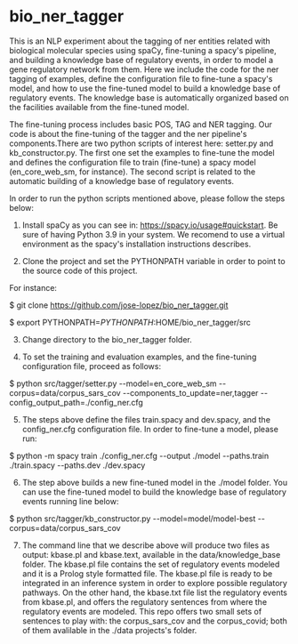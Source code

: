 # bio_ner_tagger
This is an NLP experiment about the tagging of ner entities related with biological molecular species using spaCy, fine-tuning a spacy's pipeline, and building a knowledge base of regulatory events, in order to model a gene regulatory network from them. Here we include the code for the ner tagging of examples, define the configuration file to fine-tune a spacy's model, and how to use the fine-tuned model to build a knowledge base of regulatory events. The knowledge base is automatically organized based on the facilities available from the fine-tuned model.

The fine-tuning process includes basic POS, TAG and NER tagging. Our code is about the fine-tuning of the tagger and the ner pipeline's components.There are two python scripts of interest here: setter.py and kb_constructor.py. The first one set the examples to fine-tune the model and defines the configuration file to train (fine-tune) a spacy model (en_core_web_sm, for instance). The second script is related to the automatic building of a knowledge base of regulatory events.

In order to run the python scripts mentioned above, please follow the steps below:

1. Install spaCy as you can see in: https://spacy.io/usage#quickstart.
Be sure of having Python 3.9 in your system. We recomend to use a virtual environment as the spacy's installation instructions describes.

2. Clone the project and set the PYTHONPATH variable in order to point to the source code of this project.

For instance:

$ git clone https://github.com/jose-lopez/bio_ner_tagger.git

$ export PYTHONPATH=$PYTHONPATH:$HOME/bio_ner_tagger/src

3. Change directory to the bio_ner_tagger folder.

4. To set the training and evaluation examples, and the fine-tuning configuration file, proceed as follows:

$ python src/tagger/setter.py --model=en_core_web_sm --corpus=data/corpus_sars_cov --components_to_update=ner,tagger --config_output_path=./config_ner.cfg

5. The steps above define the files train.spacy and dev.spacy, and the config_ner.cfg configuration file. In order to fine-tune a model, please run:

$ python -m spacy train ./config_ner.cfg --output ./model --paths.train ./train.spacy --paths.dev ./dev.spacy

6. The step above builds a new fine-tuned model in the ./model folder. You can use the fine-tuned model to build the knowledge base of regulatory events running line below:

$ python src/tagger/kb_constructor.py --model=model/model-best --corpus=data/corpus_sars_cov

7. The command line that we describe above will produce two files as output: kbase.pl and kbase.text, available in the data/knowledge_base folder. The kbase.pl file contains the set of regulatory events modeled and it is a Prolog style formatted file. The kbase.pl file is ready to be integrated in an inference system in order to explore possible regulatory pathways. On the other hand, the kbase.txt file list the regulatory events from kbase.pl, and offers the regulatory sentences from where the regulatory events are modeled. This repo offers two small sets of sentences to play with: the corpus_sars_cov and the corpus_covid; both of them avalilable in the ./data projects's folder.





